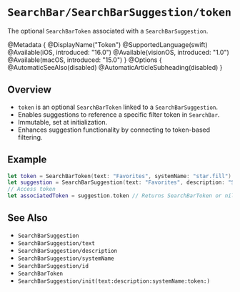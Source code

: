 # ``SearchBar/SearchBarSuggestion/token``

The optional `SearchBarToken` associated with a `SearchBarSuggestion`.

@Metadata {
    @DisplayName("Token")
    @SupportedLanguage(swift)
    @Available(iOS, introduced: "16.0")
    @Available(visionOS, introduced: "1.0")
    @Available(macOS, introduced: "15.0")
}
@Options {
    @AutomaticSeeAlso(disabled)
    @AutomaticArticleSubheading(disabled)
}

## Overview

- `token` is an optional `SearchBarToken` linked to a `SearchBarSuggestion`.
- Enables suggestions to reference a specific filter token in `SearchBar`.
- Immutable, set at initialization.
- Enhances suggestion functionality by connecting to token-based filtering.

## Example

```swift
let token = SearchBarToken(text: "Favorites", systemName: "star.fill")
let suggestion = SearchBarSuggestion(text: "Favorites", description: "Starred items", systemName: "star.fill", token: token)
// Access token
let associatedToken = suggestion.token // Returns SearchBarToken or nil
```

## See Also

- ``SearchBarSuggestion``
- ``SearchBarSuggestion/text``
- ``SearchBarSuggestion/description``
- ``SearchBarSuggestion/systemName``
- ``SearchBarSuggestion/id``
- ``SearchBarToken``
- ``SearchBarSuggestion/init(text:description:systemName:token:)``
